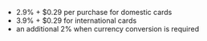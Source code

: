 - 2.9% + \$0.29 per purchase for domestic cards
- 3.9% + \$0.29 for international cards
- an additional 2% when currency conversion is required
